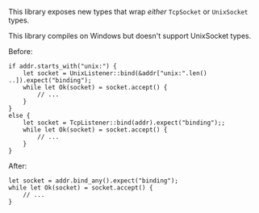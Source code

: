 This library exposes new types that wrap _either_
`TcpSocket` or `UnixSocket` types.

This library compiles on Windows but doesn't support UnixSocket types.

Before:
```
if addr.starts_with("unix:") {
	let socket = UnixListener::bind(&addr["unix:".len() ..]).expect("binding");
	while let Ok(socket) = socket.accept() {
		// ...
	}
}
else {
	let socket = TcpListener::bind(addr).expect("binding");;
	while let Ok(socket) = socket.accept() {
		// ...
	}
}
```

After:

```
let socket = addr.bind_any().expect("binding");
while let Ok(socket) = socket.accept() {
	// ...
}

```
